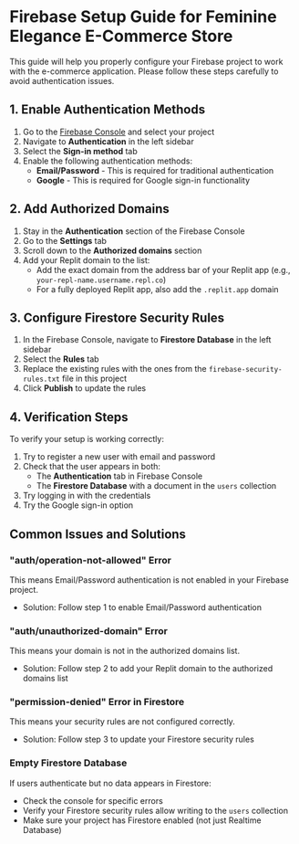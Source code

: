# Firebase Setup Guide for Feminine Elegance E-Commerce Store

This guide will help you properly configure your Firebase project to work with the e-commerce application. Please follow these steps carefully to avoid authentication issues.

## 1. Enable Authentication Methods

1. Go to the [Firebase Console](https://console.firebase.google.com/) and select your project
2. Navigate to **Authentication** in the left sidebar
3. Select the **Sign-in method** tab
4. Enable the following authentication methods:
   - **Email/Password** - This is required for traditional authentication
   - **Google** - This is required for Google sign-in functionality

## 2. Add Authorized Domains

1. Stay in the **Authentication** section of the Firebase Console
2. Go to the **Settings** tab
3. Scroll down to the **Authorized domains** section
4. Add your Replit domain to the list:
   - Add the exact domain from the address bar of your Replit app (e.g., `your-repl-name.username.repl.co`)
   - For a fully deployed Replit app, also add the `.replit.app` domain

## 3. Configure Firestore Security Rules

1. In the Firebase Console, navigate to **Firestore Database** in the left sidebar 
2. Select the **Rules** tab
3. Replace the existing rules with the ones from the `firebase-security-rules.txt` file in this project
4. Click **Publish** to update the rules

## 4. Verification Steps

To verify your setup is working correctly:

1. Try to register a new user with email and password
2. Check that the user appears in both:
   - The **Authentication** tab in Firebase Console
   - The **Firestore Database** with a document in the `users` collection
3. Try logging in with the credentials
4. Try the Google sign-in option

## Common Issues and Solutions

### "auth/operation-not-allowed" Error
This means Email/Password authentication is not enabled in your Firebase project.
- Solution: Follow step 1 to enable Email/Password authentication

### "auth/unauthorized-domain" Error
This means your domain is not in the authorized domains list.
- Solution: Follow step 2 to add your Replit domain to the authorized domains list

### "permission-denied" Error in Firestore
This means your security rules are not configured correctly.
- Solution: Follow step 3 to update your Firestore security rules

### Empty Firestore Database
If users authenticate but no data appears in Firestore:
- Check the console for specific errors
- Verify your Firestore security rules allow writing to the `users` collection
- Make sure your project has Firestore enabled (not just Realtime Database)